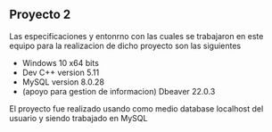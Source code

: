 ## Proyecto 2

Las especificaciones y entonrno con las cuales se trabajaron en este equipo para la realizacion de dicho proyecto son las siguientes

- Windows 10 x64 bits
- Dev C++ version 5.11
- MySQL version 8.0.28
- (apoyo para gestion de informacion) Dbeaver 22.0.3  

El proyecto fue realizado usando como medio database localhost del usuario y siendo trabajado en MySQL
